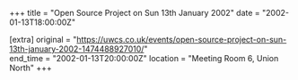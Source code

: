 +++
title = "Open Source Project on Sun 13th January 2002"
date = "2002-01-13T18:00:00Z"

[extra]
original = "https://uwcs.co.uk/events/open-source-project-on-sun-13th-january-2002-1474488927010/"    
end_time = "2002-01-13T20:00:00Z"
location = "Meeting Room 6, Union North"
+++



